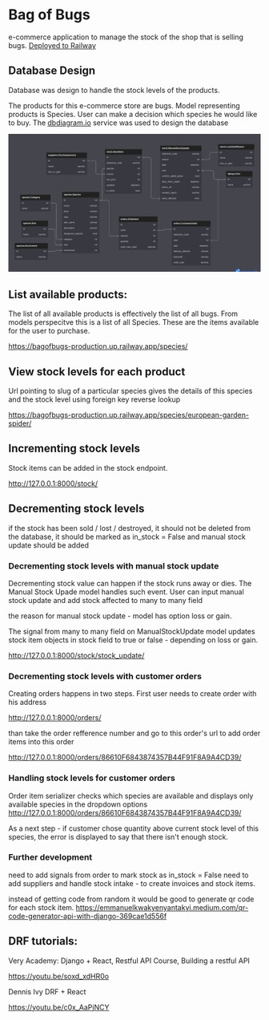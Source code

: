 
# Bag of Bugs
e-commerce application to manage the stock of the shop that is selling bugs. [Deployed to Railway](https://bagofbugs-production.up.railway.app/)


## Database Design

Database was design to handle the stock levels of the products. 

The products for this e-commerce store are bugs. Model representing products is Species. User can make a decision which species he would like to buy. The [dbdiagram.io](https://dbdiagram.io/d/63d732e7296d97641d7ce68b) service was used to design the database

![database](docs/db_schema.png)

## List available products:

The list of all available products is effectively the list of all bugs. From models perspecitve this is a list of all Species. These are the items available for the user to purchase.

https://bagofbugs-production.up.railway.app/species/


## View stock levels for each product

Url pointing to slug of a particular species gives the details of this species and the stock level using foreign key reverse lookup

https://bagofbugs-production.up.railway.app/species/european-garden-spider/


## Incrementing stock levels
Stock items can be added in the stock endpoint.

http://127.0.0.1:8000/stock/

## Decrementing stock levels

if the stock has been sold / lost / destroyed, it should not be deleted from the database, it should be marked as in_stock = False and manual stock update should be added 

### Decrementing stock levels with manual stock update
Decrementing stock value can happen if the stock runs away or dies. The Manual Stock Upade model handles such event. User can input manual stock update and add stock affected to many to many field

the reason for manual stock update - model has option loss or gain.

The signal from many to many field on ManualStockUpdate model updates stock item objects in stock field to true or false - depending on loss or gain.

http://127.0.0.1:8000/stock/stock_update/


### Decrementing stock levels with customer orders
Creating orders happens in two steps. First user needs to create order with his address

http://127.0.0.1:8000/orders/

than take the order refference number and go to this order's url to add order items into this order

http://127.0.0.1:8000/orders/86610F6843874357B44F91F8A9A4CD39/

### Handling stock levels for customer orders

Order item serializer checks which species are available and displays only available species in the dropdown options
http://127.0.0.1:8000/orders/86610F6843874357B44F91F8A9A4CD39/

As a next step - if customer chose quantity above current stock level of this species, the error is displayed to say that there isn't enough stock.

### Further development

need to add signals from order to mark stock as in_stock = False
need to add suppliers and handle stock intake - to create invoices and stock items. 

instead of getting code from random it would be good to generate qr code for each stock item. 
https://emmanuelkwakyenyantakyi.medium.com/qr-code-generator-api-with-django-369cae1d556f


## DRF tutorials:
Very Academy: Django + React, Restful API Course, Building a restful API

https://youtu.be/soxd_xdHR0o

Dennis Ivy DRF + React

https://youtu.be/c0x_AaPjNCY